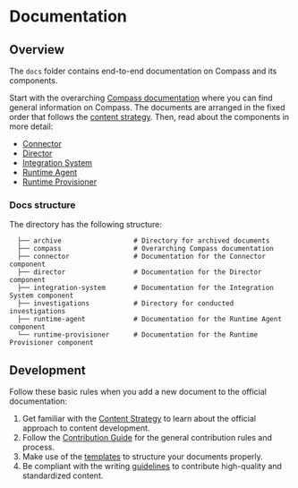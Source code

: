 # Documentation

## Overview

The `docs` folder contains end-to-end documentation on Compass and its components.

Start with the overarching [Compass documentation](./compass) where you can find general information on Compass. The documents are arranged in the fixed order that follows the [content strategy](https://kyma-project.io/community/guidelines/content/#content-strategy-content-strategy-documentation-types). Then, read about the components in more detail:
* [Connector](./connector)
* [Director](./director)
* [Integration System](./integration-system)
* [Runtime Agent](./runtime-agent)
* [Runtime Provisioner](./runtime-provisioner)

### Docs structure

The directory has the following structure:

```
  ├── archive                  # Directory for archived documents    
  ├── compass                  # Overarching Compass documentation
  ├── connector                # Documentation for the Connector component     
  ├── director                 # Documentation for the Director component      
  ├── integration-system       # Documentation for the Integration System component                                    
  ├── investigations           # Directory for conducted investigations
  ├── runtime-agent            # Documentation for the Runtime Agent component                                    
  └── runtime-provisioner      # Documentation for the Runtime Provisioner component
```

## Development

Follow these basic rules when you add a new document to the official documentation:

1. Get familiar with the [Content Strategy](https://github.com/kyma-project/community/blob/master/guidelines/content-guidelines/01-content-strategy.md) to learn about the official approach to content development.
2. Follow the [Contribution Guide](https://github.com/kyma-project/community/blob/master/contributing/02-contributing.md) for the general contribution rules and process.
3. Make use of the [templates](https://github.com/kyma-project/community/tree/master/guidelines/templates) to structure your documents properly.
4. Be compliant with the writing [guidelines](https://github.com/kyma-project/community/blob/master/guidelines/content-guidelines) to contribute high-quality and standardized content.
